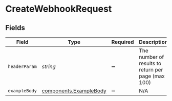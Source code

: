 # CreateWebhookRequest


## Fields

| Field                                                            | Type                                                             | Required                                                         | Description                                                      |
| ---------------------------------------------------------------- | ---------------------------------------------------------------- | ---------------------------------------------------------------- | ---------------------------------------------------------------- |
| `headerParam`                                                    | *string*                                                         | :heavy_minus_sign:                                               | The number of results to return per page (max 100)               |
| `exampleBody`                                                    | [components.ExampleBody](../../models/components/examplebody.md) | :heavy_minus_sign:                                               | N/A                                                              |